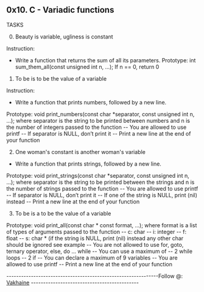 ## 0x10. C - Variadic functions

TASKS

0. Beauty is variable, ugliness is constant

Instruction:

- Write a function that returns the sum of all its parameters.
Prototype: int sum_them_all(const unsigned int n, ...);
If n == 0, return 0

1. To be is to be the value of a variable

Instruction:

- Write a function that prints numbers, followed by a new line.

Prototype: void print_numbers(const char *separator, const unsigned int n, ...);
where separator is the string to be printed between numbers
and n is the number of integers passed to the function
-- You are allowed to use printf
-- If separator is NULL, don’t print it
-- Print a new line at the end of your function

2. One woman's constant is another woman's variable

- Write a function that prints strings, followed by a new line.

Prototype: void print_strings(const char *separator, const unsigned int n, ...);
where separator is the string to be printed between the strings
and n is the number of strings passed to the function
-- You are allowed to use printf
-- If separator is NULL, don’t print it
-- If one of the string is NULL, print (nil) instead
-- Print a new line at the end of your function

3. To be is a to be the value of a variable

Prototype: void print_all(const char * const format, ...);
where format is a list of types of arguments passed to the function
-- c: char
-- i: integer
-- f: float
-- s: char * (if the string is NULL, print (nil) instead
any other char should be ignored
see example
-- You are not allowed to use for, goto, ternary operator, else, do ... while
-- You can use a maximum of
-- 2 while loops
-- 2 if
--  You can declare a maximum of 9 variables
-- You are allowed to use printf
-- Print a new line at the end of your function

--------------------------------------------------------------Follow @: [Vakhaine](github.com/Vakhaine) --------------------------------------------
